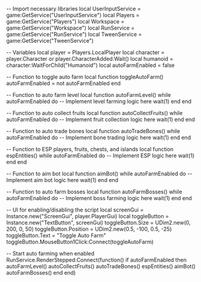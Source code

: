 -- Import necessary libraries
local UserInputService = game:GetService("UserInputService")
local Players = game:GetService("Players")
local Workspace = game:GetService("Workspace")
local RunService = game:GetService("RunService")
local TweenService = game:GetService("TweenService")

-- Variables
local player = Players.LocalPlayer
local character = player.Character or player.CharacterAdded:Wait()
local humanoid = character:WaitForChild("Humanoid")
local autoFarmEnabled = false

-- Function to toggle auto farm
local function toggleAutoFarm()
    autoFarmEnabled = not autoFarmEnabled
end

-- Function to auto farm level
local function autoFarmLevel()
    while autoFarmEnabled do
        -- Implement level farming logic here
        wait(1)
    end
end

-- Function to auto collect fruits
local function autoCollectFruits()
    while autoFarmEnabled do
        -- Implement fruit collection logic here
        wait(1)
    end
end

-- Function to auto trade bones
local function autoTradeBones()
    while autoFarmEnabled do
        -- Implement bone trading logic here
        wait(1)
    end
end

-- Function to ESP players, fruits, chests, and islands
local function espEntities()
    while autoFarmEnabled do
        -- Implement ESP logic here
        wait(1)
    end
end

-- Function to aim bot
local function aimBot()
    while autoFarmEnabled do
        -- Implement aim bot logic here
        wait(1)
    end
end

-- Function to auto farm bosses
local function autoFarmBosses()
    while autoFarmEnabled do
        -- Implement boss farming logic here
        wait(1)
    end
end

-- UI for enabling/disabling the script
local screenGui = Instance.new("ScreenGui", player.PlayerGui)
local toggleButton = Instance.new("TextButton", screenGui)
toggleButton.Size = UDim2.new(0, 200, 0, 50)
toggleButton.Position = UDim2.new(0.5, -100, 0.5, -25)
toggleButton.Text = "Toggle Auto Farm"
toggleButton.MouseButton1Click:Connect(toggleAutoFarm)

-- Start auto farming when enabled
RunService.RenderStepped:Connect(function()
    if autoFarmEnabled then
        autoFarmLevel()
        autoCollectFruits()
        autoTradeBones()
        espEntities()
        aimBot()
        autoFarmBosses()
    end
end)
